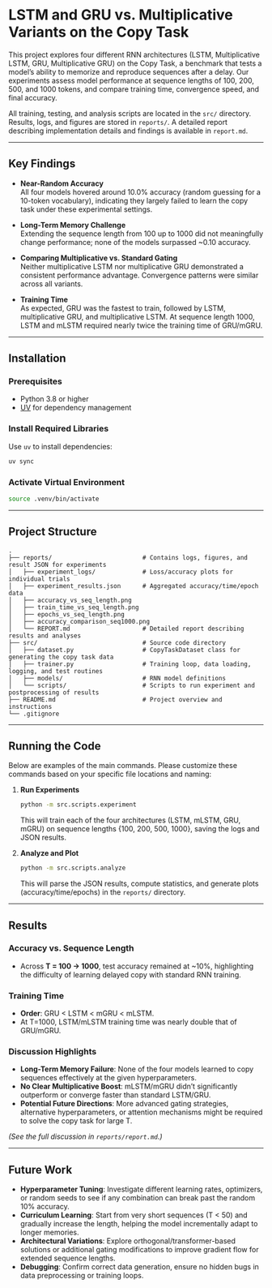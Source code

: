 # LSTM and GRU vs. Multiplicative Variants on the Copy Task

This project explores four different RNN architectures (LSTM, Multiplicative LSTM, GRU, Multiplicative GRU) on the Copy Task, a benchmark that tests a model’s ability to memorize and reproduce sequences after a delay. Our experiments assess model performance at sequence lengths of 100, 200, 500, and 1000 tokens, and compare training time, convergence speed, and final accuracy.

All training, testing, and analysis scripts are located in the `src/` directory. Results, logs, and figures are stored in `reports/`. A detailed report describing implementation details and findings is available in `report.md`.

---

## Key Findings

- **Near-Random Accuracy**  
  All four models hovered around 10.0% accuracy (random guessing for a 10-token vocabulary), indicating they largely failed to learn the copy task under these experimental settings.

- **Long-Term Memory Challenge**  
  Extending the sequence length from 100 up to 1000 did not meaningfully change performance; none of the models surpassed ~0.10 accuracy.

- **Comparing Multiplicative vs. Standard Gating**  
  Neither multiplicative LSTM nor multiplicative GRU demonstrated a consistent performance advantage. Convergence patterns were similar across all variants.

- **Training Time**  
  As expected, GRU was the fastest to train, followed by LSTM, multiplicative GRU, and multiplicative LSTM. At sequence length 1000, LSTM and mLSTM required nearly twice the training time of GRU/mGRU.

---

## Installation

### Prerequisites

- Python 3.8 or higher
- [UV](https://github.com/astral-sh/uv) for dependency management

### Install Required Libraries

Use `uv` to install dependencies:

```bash
uv sync
```

### Activate Virtual Environment

```bash
source .venv/bin/activate
```

---

## Project Structure

```
.
├── reports/                         # Contains logs, figures, and result JSON for experiments
│   ├── experiment_logs/             # Loss/accuracy plots for individual trials
│   ├── experiment_results.json      # Aggregated accuracy/time/epoch data
│   ├── accuracy_vs_seq_length.png
│   ├── train_time_vs_seq_length.png
│   ├── epochs_vs_seq_length.png
│   ├── accuracy_comparison_seq1000.png
│   └── REPORT.md                    # Detailed report describing results and analyses
├── src/                             # Source code directory
│   ├── dataset.py                   # CopyTaskDataset class for generating the copy task data
│   ├── trainer.py                   # Training loop, data loading, logging, and test routines
│   ├── models/                      # RNN model definitions
│   └── scripts/                     # Scripts to run experiment and postprocessing of results
├── README.md                        # Project overview and instructions
└── .gitignore
```

---

## Running the Code

Below are examples of the main commands. Please customize these commands based on your specific file locations and naming:

1. **Run Experiments**

   ```bash
   python -m src.scripts.experiment
   ```

   This will train each of the four architectures (LSTM, mLSTM, GRU, mGRU) on sequence lengths {100, 200, 500, 1000}, saving the logs and JSON results.

2. **Analyze and Plot**

   ```bash
   python -m src.scripts.analyze
   ```

   This will parse the JSON results, compute statistics, and generate plots (accuracy/time/epochs) in the `reports/` directory.

---

## Results

### Accuracy vs. Sequence Length

- Across **T = 100 → 1000**, test accuracy remained at ~10%, highlighting the difficulty of learning delayed copy with standard RNN training.

### Training Time

- **Order**: GRU < LSTM < mGRU < mLSTM.
- At T=1000, LSTM/mLSTM training time was nearly double that of GRU/mGRU.

### Discussion Highlights

- **Long-Term Memory Failure**: None of the four models learned to copy sequences effectively at the given hyperparameters.
- **No Clear Multiplicative Boost**: mLSTM/mGRU didn’t significantly outperform or converge faster than standard LSTM/GRU.
- **Potential Future Directions**: More advanced gating strategies, alternative hyperparameters, or attention mechanisms might be required to solve the copy task for large T.

_(See the full discussion in `reports/report.md`.)_

---

## Future Work

- **Hyperparameter Tuning**: Investigate different learning rates, optimizers, or random seeds to see if any combination can break past the random 10% accuracy.
- **Curriculum Learning**: Start from very short sequences (T < 50) and gradually increase the length, helping the model incrementally adapt to longer memories.
- **Architectural Variations**: Explore orthogonal/transformer-based solutions or additional gating modifications to improve gradient flow for extended sequence lengths.
- **Debugging**: Confirm correct data generation, ensure no hidden bugs in data preprocessing or training loops.
